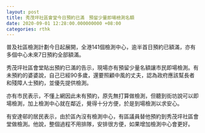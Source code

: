 ```yaml
---
layout: post
title: 秀茂坪社區會堂今日預約已滿　預留少量即場檢測名額
date: 2020-09-01 12:28:00.000000000 +08:00
categories: rthk
---
```


普及社區檢測計劃今日起展開，全港141個檢測中心，逾半首日預約已額滿，亦有多個中心未來7日預約全部額滿。

秀茂坪社區會堂貼出預約已滿的告示，現場亦有預留少量名額讓市民即場檢測。有未預約的婆婆說，自己已經90多歲，還要照顧中風的丈夫，認為政府應該幫長者和殘障人士預約，並優先提供檢測。

亦有市民表示，不懂上網因此未有預約，原先無打算做檢測，但聽到街坊說可以即場檢測，加上檢測中心就在鄰近，覺得十分方便，於是到場檢測以求安心。

有安達邨的居民表示，由於區內沒有檢測中心，有區議員替他預約到秀茂坪社區會堂做檢測。他說，整個過程不用排隊，安排很方便，如果增加檢測中心會更好。
